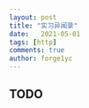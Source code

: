 ```yaml
---
layout: post
title: "实习异闻录"
date:   2021-05-01
tags: [http]
comments: true
author: forge1yc 
---
```


## TODO
